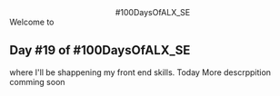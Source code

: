 <center>#100DaysOfALX_SE</center>
Welcome to <h2>Day #19 of #100DaysOfALX_SE</h2> where I'll be shappening my front end skills. Today 
More descrppition comming soon